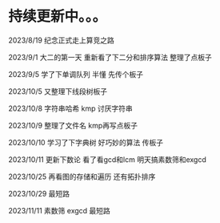 # 持续更新中。。。

2023/8/19 纪念正式走上算竞之路

2023/9/1 大二的第一天 重新看了下二分和排序算法 整理了点板子

2023/9/5 学了下单调队列 半懂 先传个板子

2023/10/5 又整理下线段树板子

2023/10/8 字符串哈希 kmp 讨厌字符串

2023/10/9 整理了文件名 kmp再写点板子

2023/10/10 学习了下字典树 好巧妙的算法 传板子

2023/10/11 更新下数论 看了看gcd和lcm 明天搞素数筛和exgcd

2023/10/25 再看图的存储和遍历 还有拓扑排序

2023/10/29 最短路

2023/11/11 素数筛 exgcd 最短路